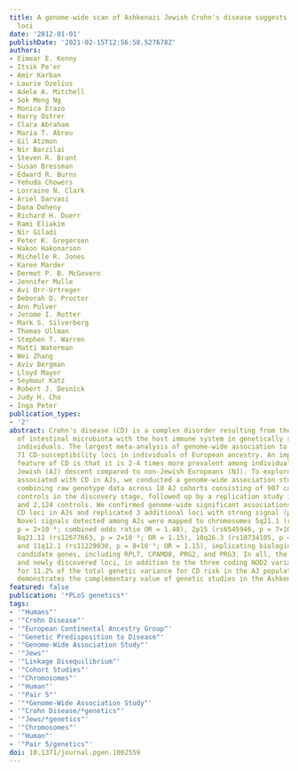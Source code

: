 ```yaml
---
title: A genome-wide scan of Ashkenazi Jewish Crohn's disease suggests novel susceptibility
  loci
date: '2012-01-01'
publishDate: '2021-02-15T12:56:58.527678Z'
authors:
- Eimear E. Kenny
- Itsik Pe'er
- Amir Karban
- Laurie Ozelius
- Adele A. Mitchell
- Sok Meng Ng
- Monica Erazo
- Harry Ostrer
- Clara Abraham
- Maria T. Abreu
- Gil Atzmon
- Nir Barzilai
- Steven R. Brant
- Susan Bressman
- Edward R. Burns
- Yehuda Chowers
- Lorraine N. Clark
- Ariel Darvasi
- Dana Doheny
- Richard H. Duerr
- Rami Eliakim
- Nir Giladi
- Peter K. Gregersen
- Hakon Hakonarson
- Michelle R. Jones
- Karen Marder
- Dermot P. B. McGovern
- Jennifer Mulle
- Avi Orr-Urtreger
- Deborah D. Proctor
- Ann Pulver
- Jerome I. Rotter
- Mark S. Silverberg
- Thomas Ullman
- Stephen T. Warren
- Matti Waterman
- Wei Zhang
- Aviv Bergman
- Lloyd Mayer
- Seymour Katz
- Robert J. Desnick
- Judy H. Cho
- Inga Peter
publication_types:
- '2'
abstract: Crohn's disease (CD) is a complex disorder resulting from the interaction
  of intestinal microbiota with the host immune system in genetically susceptible
  individuals. The largest meta-analysis of genome-wide association to date identified
  71 CD-susceptibility loci in individuals of European ancestry. An important epidemiological
  feature of CD is that it is 2-4 times more prevalent among individuals of Ashkenazi
  Jewish (AJ) descent compared to non-Jewish Europeans (NJ). To explore genetic variation
  associated with CD in AJs, we conducted a genome-wide association study (GWAS) by
  combining raw genotype data across 10 AJ cohorts consisting of 907 cases and 2,345
  controls in the discovery stage, followed up by a replication study in 971 cases
  and 2,124 controls. We confirmed genome-wide significant associations of 9 known
  CD loci in AJs and replicated 3 additional loci with strong signal (ptextless5×10⁻⁶).
  Novel signals detected among AJs were mapped to chromosomes 5q21.1 (rs7705924, combined
  p = 2×10⁻⁸; combined odds ratio OR = 1.48), 2p15 (rs6545946, p = 7×10⁻⁹; OR = 1.16),
  8q21.11 (rs12677663, p = 2×10⁻⁸; OR = 1.15), 10q26.3 (rs10734105, p = 3×10⁻⁸; OR = 1.27),
  and 11q12.1 (rs11229030, p = 8×10⁻⁹; OR = 1.15), implicating biologically plausible
  candidate genes, including RPL7, CPAMD8, PRG2, and PRG3. In all, the 16 replicated
  and newly discovered loci, in addition to the three coding NOD2 variants, accounted
  for 11.2% of the total genetic variance for CD risk in the AJ population. This study
  demonstrates the complementary value of genetic studies in the Ashkenazim.
featured: false
publication: '*PLoS genetics*'
tags:
- '"Humans"'
- '"Crohn Disease"'
- '"European Continental Ancestry Group"'
- '"Genetic Predisposition to Disease"'
- '"Genome-Wide Association Study"'
- '"Jews"'
- '"Linkage Disequilibrium"'
- '"Cohort Studies"'
- '"Chromosomes"'
- '"Human"'
- '"Pair 5"'
- '"*Genome-Wide Association Study"'
- '"Crohn Disease/*genetics"'
- '"Jews/*genetics"'
- '"Chromosomes"'
- '"Human"'
- '"Pair 5/genetics"'
doi: 10.1371/journal.pgen.1002559
---
```



